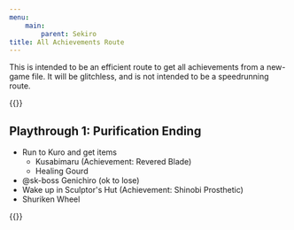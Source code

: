 ```yaml
---
menu:
    main:
        parent: Sekiro
title: All Achievements Route
---
```


This is intended to be an efficient route to get all achievements from a new-game file.
It will be glitchless, and is not intended to be a speedrunning route.

{{<checklist-card>}}

## Playthrough 1: Purification Ending

- Run to Kuro and get items
    - Kusabimaru (Achievement: Revered Blade)
    - Healing Gourd
- @sk-boss Genichiro (ok to lose)
- Wake up in Sculptor's Hut (Achievement: Shinobi Prosthetic)
- Shuriken Wheel

{{</checklist-card>}}
